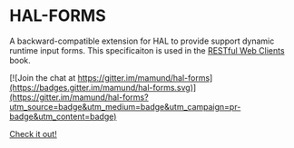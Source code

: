 # HAL-FORMS

A backward-compatible extension for HAL to provide support dynamic runtime input forms. This specificaiton is used in the [RESTful Web Clients](http://g.mamund.com/rwcbook) book.

[![Join the chat at https://gitter.im/mamund/hal-forms](https://badges.gitter.im/mamund/hal-forms.svg)](https://gitter.im/mamund/hal-forms?utm_source=badge&utm_medium=badge&utm_campaign=pr-badge&utm_content=badge)

[Check it out!](http://rwcbook.github.io/hal-forms/)
